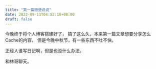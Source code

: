 ```yaml
---
title: "第一篇随便说说"
date: 2022-09-11T04:52:10+08:00
draft: false
---
```



今晚终于将个人博客搭建好了，
搞了这么久，本来第一篇文章想要分享怎么Cache的内容，
但是今晚中秋节，有一些东西不吐不快。

正经人谁写日记啊，但是也没什么办法，

和林哥聊天。

